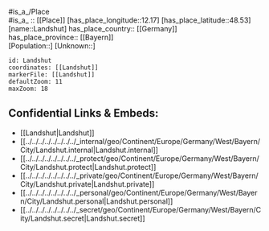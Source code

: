 ﻿---
location: [48.53,12.17] 
mapzoom: [7,12] 
mapmarker: city 
type: City
tags:
- geo/City


SpocWebEntityId: 31808
isDeleted: false
confidential: public

---
#is_a_/Place  
#is_a_ :: [[Place]] 
[has_place_longitude::12.17] 
[has_place_latitude::48.53] 
[name::Landshut] 
has_place_country:: [[Germany]]  
has_place_province:: [[Bayern]]  
[Population::] 
[Unknown::] 


```leaflet
id: Landshut
coordinates: [[Landshut]] 
markerFile: [[Landshut]] 
defaultZoom: 11 
maxZoom: 18
```


## Confidential Links & Embeds: 
- [[Landshut|Landshut]]  
- [[../../../../../../../../_internal/geo/Continent/Europe/Germany/West/Bayern/City/Landshut.internal|Landshut.internal]] 
- [[../../../../../../../../_protect/geo/Continent/Europe/Germany/West/Bayern/City/Landshut.protect|Landshut.protect]] 
- [[../../../../../../../../_private/geo/Continent/Europe/Germany/West/Bayern/City/Landshut.private|Landshut.private]] 
- [[../../../../../../../../_personal/geo/Continent/Europe/Germany/West/Bayern/City/Landshut.personal|Landshut.personal]] 
- [[../../../../../../../../_secret/geo/Continent/Europe/Germany/West/Bayern/City/Landshut.secret|Landshut.secret]] 
